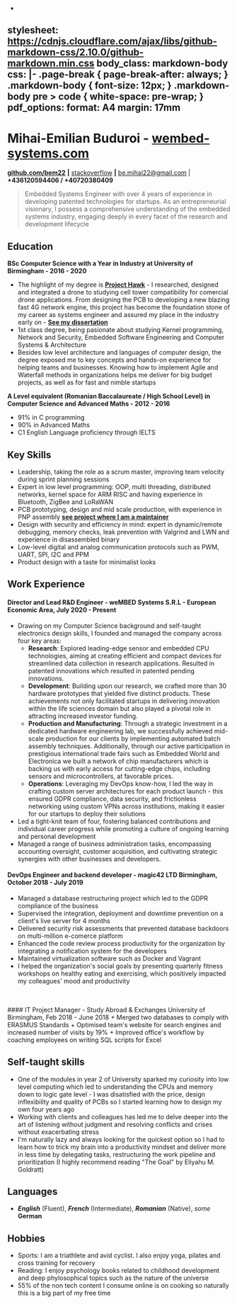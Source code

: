 -
stylesheet: https://cdnjs.cloudflare.com/ajax/libs/github-markdown-css/2.10.0/github-markdown.min.css
body_class: markdown-body
css: |-
 .page-break { page-break-after: always; }
 .markdown-body { font-size: 12px; }
 .markdown-body pre > code { white-space: pre-wrap; }
pdf_options:
 format: A4
 margin: 17mm
---
<!--Name & Interest-->
# Mihai-Emilian Buduroi - [wembed-systems.com](https://beta.wembed-systems.com/)
<!--Contact Information-->
[__github.com/bem22__](https://github.com/bem22) __|__ [stackoverflow](https://stackoverflow.com/users/7056603/bem22)
__|__ be.mihai22@gmail.com | __+436120594406 / +40720380409__

<!--Statement-->
> Embedded Systems Engineer with over 4 years of experience in developing patented technologies for startups. As an entrepreneurial visionary, I possess a comprehensive understanding of the embedded systems industry, engaging deeply in every facet of the research and development lifecycle
<!--Body Start -->

<!--School-->

## Education 

__BSc Computer Science with a Year in Industry at University of Birmingham - 2016 - 2020__ 
 + The highlight of my degree is [__Project Hawk__](https://github.com/bem22/project-hawk) - I researched, designed and integrated a drone to studying cell tower compatibility for comercial drone applications. From designing the PCB to developing a new blazing fast 4G network engine, this project has become the foundation stone of my career as systems engineer and assured my place in the industry early on - [__See my dissertation__](https://github.com/bem22/project-hawk/blob/master/HAWK_FINAL_PAPER.pdf)
 + 1st class degree, being pasionate about studying Kernel programming, Network and Security, Embedded Software Engineering and Computer Systems & Architecture
 + Besides low level architecture and languages of computer design, the degree exposed me to key concepts and hands-on experience for helping teams and businesses. Knowing how to implement Agile and Waterfall methods in organizations helps me deliver for big budget projects, as well as for fast and nimble startups

__A Level equivalent (Romanian Baccalaureate / High School Level) in Computer Science and Advanced Maths - 2012 - 2016__
 + 91% in C programming 
 + 90% in Advanced Maths
 + C1 English Language proficiency through IELTS

<!--Highlights -->

## Key Skills
 + Leadership, taking the role as a scrum master, improving team velocity during sprint planning sessions
 + Expert in low level programming: OOP, multi threading, distributed networks, kernel space for ARM RISC and having experience in Bluetooth, ZigBee and LoRaWAN
 + PCB prototyping, design and mid scale production, with experience in PNP assembly [__see project where I am a maintainer__](https://github.com/opulo-inc/lumenpnp)
 + Design with security and efficiency in mind: expert in dynamic/remote debugging, memory checks, leak prevention with Valgrind and LWN and experience in  disassembled binary
 + Low-level digital and analog communication protocols such as PWM, UART, SPI, I2C and PPM
 + Product design with a taste for minimalist looks
 
<!--Work-->
## Work Experience

#### Director and Lead R&D Engineer - weMBED Systems S.R.L - European Economic Area, July 2020 - Present
 + Drawing on my Computer Science background and self-taught electronics design skills, I founded and managed the company across four key areas:
    - **Research**: Explored leading-edge sensor and embedded CPU technologies, aiming at creating efficient and compact devices for streamlined data collection in research applications. Resulted in patented innovations which resulted in patented pending innovations.
    - **Development**: Building upon our research, we crafted more than 30 hardware prototypes that yielded five distinct products. These achievements not only facilitated startups in delivering innovation within the life sciences domain but also played a pivotal role in attracting increased investor funding.
    - **Production and Manufacturing**: Through a strategic investment in a dedicated hardware engineering lab, we successfully achieved mid-scale production for our clients by implementing automated batch assembly techniques. Additionally, through our active participation in prestigious international trade fairs such as Embedded World and Electronica we built a network of chip manufacturers which is backing us with early access for cutting-edge chips, including sensors and microcontrollers, at favorable prices.
    - **Operations**: Leveraging my DevOps know-how, I led the way in crafting custom server architectures for each product launch - this ensured GDPR compliance, data security, and frictionless networking using custom VPNs across institutions, making it easier for our startups to deploy their solutions
 + Led a tight-knit team of four, fostering balanced contributions and individual career progress while promoting a culture of ongoing learning and personal development
 + Managed a range of business administration tasks, encompassing accounting oversight, customer acquisition, and cultivating strategic synergies with other businesses and developers.
 
#### DevOps Engineer and backend developer - magic42 LTD Birmingham, October 2018 - July 2019
 + Managed a database restructuring project which led to the GDPR compliance of the business
 + Supervised the integration, deployment and downtime prevention on a client's live server for 4 months
 + Delivered security risk assessments that prevented database backdoors on multi-million e-comerce platform
 + Enhanced the code review process productivity for the organization by integrating a notification system for the developers
 + Maintained virtualization software such as Docker and Vagrant
 + I helped the organization's social goals by presenting quarterly fitness workshops on healthy eating and exercising, which positively impacted my colleagues' mood and productivity
<br> 
<br>
#### IT Project Manager - Study Abroad & Exchanges University of Birmingham, Feb 2018 - June 2018
 + Merged two databases to comply with ERASMUS Standards
 + Optimised team's website for search engines and increased number of visits by 19%
 + Improved office's workflow by coaching employees on writing SQL scripts for Excel

## Self-taught skills
 + One of the modules in year 2 of University sparked my curiosity into low level computing which led to understanding the CPUs and memory down to logic gate level - I was disatisfied with the price, design inflexibility and quality of PCBs so I started learning how to design my own four years ago
 + Working with clients and colleagues has led me to delve deeper into the art of listening without judgment and resolving conflicts and crises without exacerbating stress
 + I'm naturally lazy and always looking for the quickest option so I had to learn how to trick my brain into a productivity mindset and deliver more in less time by delegating tasks, restructuring the work pipeline and prioritization (I highly recommend reading "The Goal" by Eliyahu M. Goldratt)

## Languages
* _**English**_ (Fluent), _**French**_ (Intermediate), _**Romanian**_ (Native), _some_ **German**

## Hobbies
 * Sports: I am a triathlete and avid cyclist. I also enjoy yoga, pilates and cross training for recovery
 * Reading: I enjoy psychology books related to childhood development and deep phylosophical topics such as the nature of the universe
 * 55% of the non tech content I consume online is on cooking so naturally this is a big part of my free time
